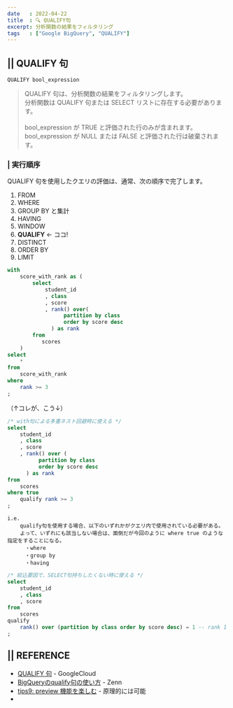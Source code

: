 ```yaml
---
date   : 2022-04-22
title  : 🔍 QUALIFY句
excerpt: 分析関数の結果をフィルタリング
tags   : ["Google BigQuery", "QUALIFY"]
---
```


## || QUALIFY 句

    QUALIFY bool_expression

> QUALIFY 句は、分析関数の結果をフィルタリングします。<br>
> 分析関数は QUALIFY 句または SELECT リストに存在する必要があります。<br>
> <br>
> bool_expression が TRUE と評価された行のみが含まれます。<br>
> bool_expression が NULL または FALSE と評価された行は破棄されます。


### | 実行順序

QUALIFY 句を使用したクエリの評価は、通常、次の順序で完了します。

1. FROM
2. WHERE
3. GROUP BY と集計
4. HAVING
5. WINDOW
6. **QUALIFY** ← ココ!
7. DISTINCT
8. ORDER BY
9. LIMIT



```sql
with
    score_with_rank as (
        select
            student_id
            , class
            , score
            , rank() over(
                  partition by class
                  order by score desc
              ) as rank
        from
           scores
    )
select 
    *
from
    score_with_rank
where
    rank >= 3
;
```

（↑コレが、こう↓）

```sql
/* with句による多重ネスト回避時に使える */
select
    student_id
    , class
    , score
    , rank() over (
          partition by class
          order by score desc
      ) as rank
from
    scores
where true
    qualify rank >= 3
;
```

```
i.e.
    qualify句を使用する場合、以下のいずれかがクエリ内で使用されている必要がある。
    よって、いずれにも該当しない場合は、面倒だが今回のように where true のような指定をすることになる。
    　・where
    　・group by
    　・having
```

```sql
/* 絞込要因で、SELECT句持ちしたくない時に使える */
select
    student_id
    , class
    , score
from
    scores
qualify 
    rank() over (partition by class order by score desc) = 1 -- rank 1
;
```

## || REFERENCE
+ [QUALIFY 句](https://cloud.google.com/bigquery/docs/reference/standard-sql/query-syntax?hl=ja#qualify_clause) - GoogleCloud
+ [BigQueryのqualify句の使い方](https://zenn.dev/hrkh/articles/hatena-20210615-124624) - Zenn
+ [tips9: preview 機能を楽しむ](https://yoheikikuta.github.io/BigQuery_tips_part3/) - 原理的には可能
+ 
